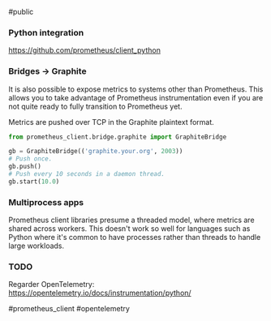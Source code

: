 #public 

### Python integration

https://github.com/prometheus/client_python


### Bridges → Graphite

It is also possible to expose metrics to systems other than Prometheus. This allows you to take advantage of Prometheus instrumentation even if you are not quite ready to fully transition to Prometheus yet.

Metrics are pushed over TCP in the Graphite plaintext format.

```python
from prometheus_client.bridge.graphite import GraphiteBridge

gb = GraphiteBridge(('graphite.your.org', 2003))
# Push once.
gb.push()
# Push every 10 seconds in a daemon thread.
gb.start(10.0)
```

### Multiprocess apps

Prometheus client libraries presume a threaded model, where metrics are shared across workers. This doesn't work so well for languages such as Python where it's common to have processes rather than threads to handle large workloads.

### TODO

Regarder OpenTelemetry: https://opentelemetry.io/docs/instrumentation/python/

<!-- Keywords -->
#prometheus_client #opentelemetry
<!-- /Keywords -->
